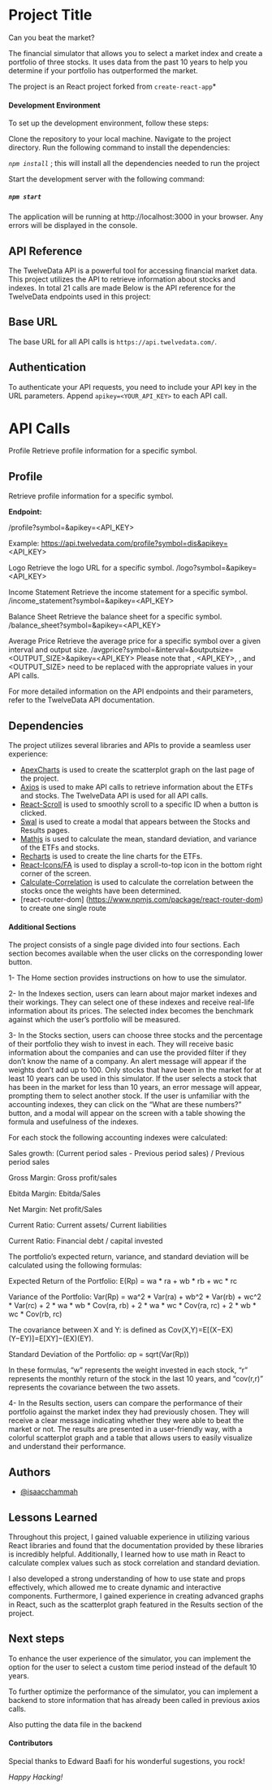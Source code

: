   # Project Title
  
Can you beat the market?

The financial simulator that allows you to select a market index and create a portfolio of three stocks. It uses data from the past 10 years to help you determine if your portfolio has outperformed the market.

The project is an React project forked from `create-react-app`*

#### Development Environment

To set up the development environment, follow these steps:

Clone the repository to your local machine.
Navigate to the project directory.
Run the following command to install the dependencies:

*`npm install`* ; this will install all the dependencies needed to run the project

Start the development server with the following command:
##### *`npm start`*

The application will be running at http://localhost:3000 in your browser. Any errors will be displayed in the console.

## API Reference

The TwelveData API is a powerful tool for accessing financial market data. This project utilizes the API to retrieve information about stocks and indexes. In total 21 calls are made
Below is the API reference for the TwelveData endpoints used in this project:

## Base URL

The base URL for all API calls is `https://api.twelvedata.com/`.

## Authentication

To authenticate your API requests, you need to include your API key in the URL parameters. Append `apikey=<YOUR_API_KEY>` to each API call.

# API Calls

Profile
Retrieve profile information for a specific symbol.

## Profile

Retrieve profile information for a specific symbol.

**Endpoint:**


/profile?symbol=<SYMBOL>&apikey=<API_KEY>

Example:
https://api.twelvedata.com/profile?symbol=dis&apikey=<API_KEY>

Logo
Retrieve the logo URL for a specific symbol.
/logo?symbol=<SYMBOL>&apikey=<API_KEY>

Income Statement
Retrieve the income statement for a specific symbol.
/income_statement?symbol=<SYMBOL>&apikey=<API_KEY>

Balance Sheet
Retrieve the balance sheet for a specific symbol.
/balance_sheet?symbol=<SYMBOL>&apikey=<API_KEY>

Average Price
Retrieve the average price for a specific symbol over a given interval and output size.
/avgprice?symbol=<SYMBOL>&interval=<INTERVAL>&outputsize=<OUTPUT_SIZE>&apikey=<API_KEY>
Please note that <SYMBOL>, <API_KEY>, <INTERVAL>, and <OUTPUT_SIZE> need to be replaced with the appropriate values in your API calls.

For more detailed information on the API endpoints and their parameters, refer to the TwelveData API documentation.

 ## Dependencies

The project utilizes several libraries and APIs to provide a seamless user experience:

- [ApexCharts](https://apexcharts.com/) is used to create the scatterplot graph on the last page of the project.
- [Axios](https://github.com/axios/axios) is used to make API calls to retrieve information about the ETFs and stocks. The TwelveData API is used for all API calls.
- [React-Scroll](https://www.npmjs.com/package/react-scroll) is used to smoothly scroll to a specific ID when a button is clicked.
- [Swal](https://sweetalert2.github.io/) is used to create a modal that appears between the Stocks and Results pages.
- [Mathjs](https://mathjs.org/) is used to calculate the mean, standard deviation, and variance of the ETFs and stocks.
- [Recharts](https://recharts.org/en-US/) is used to create the line charts for the ETFs.
- [React-Icons/FA](https://react-icons.github.io/react-icons/) is used to display a scroll-to-top icon in the bottom right corner of the screen.
- [Calculate-Correlation](https://www.npmjs.com/package/calculate-correlation) is used to calculate the correlation between the stocks once the weights have been determined.
- [react-router-dom] (https://www.npmjs.com/package/react-router-dom) to create one single route


#### Additional Sections

The project consists of a single page divided into four sections. Each section becomes available when the user clicks on the corresponding lower button.

1- The Home section provides instructions on how to use the simulator. 

2- In the Indexes section, users can learn about major market indexes and their workings. They can select one of these indexes and receive real-life information about its prices. The selected index becomes the benchmark against which the user’s portfolio will be measured.

3- In the Stocks section, users can choose three stocks and the percentage of their portfolio they wish to invest in each. They will receive basic information about the companies and can use the provided filter if they don’t know the name of a company. An alert message will appear if the weights don’t add up to 100. Only stocks that have been in the market for at least 10 years can be used in this simulator. If the user selects a stock that has been in the market for less than 10 years, an error message will appear, prompting them to select another stock.  If the user is unfamiliar with the accounting indexes, they can click on the “What are these numbers?” button, and a modal will appear on the screen with a table showing the formula and usefulness of the indexes.

For each stock the following accounting indexes were calculated:

Sales growth: (Current period sales - Previous period sales) / Previous period sales

Gross Margin: Gross profit/sales

Ebitda Margin: Ebitda/Sales

Net Margin: Net profit/Sales

Current Ratio: Current assets/ Current liabilities

Current Ratio: Financial debt / capital invested

The portfolio’s expected return, variance, and standard deviation will be calculated using the following formulas:

Expected Return of the Portfolio:
E(Rp) = wa * ra + wb * rb + wc * rc

Variance of the Portfolio:
Var(Rp) = wa^2 * Var(ra) + wb^2 * Var(rb) + wc^2 * Var(rc) + 2 * wa * wb * Cov(ra, rb) + 2 * wa * wc * Cov(ra, rc) + 2 * wb * wc * Cov(rb, rc)

The covariance between X and Y:
is defined as Cov(X,Y)=E[(X−EX)(Y−EY)]=E[XY]−(EX)(EY).

Standard Deviation of the Portfolio:
σp = sqrt(Var(Rp))

In these formulas, “w” represents the weight invested in each stock, “r” represents the monthly return of the stock in the last 10 years, and “cov(r,r)” represents the covariance between the two assets.

4- In the Results section, users can compare the performance of their portfolio against the market index they had previously chosen. They will receive a clear message indicating whether they were able to beat the market or not. The results are presented in a user-friendly way, with a colorful scatterplot graph and a table that allows users to easily visualize and understand their performance.

## Authors
- [@isaacchammah](https://github.com/isaacchammah/)

## Lessons Learned

Throughout this project, I gained valuable experience in utilizing various React libraries and found that the documentation provided by these libraries is incredibly helpful. Additionally, I learned how to use math in React to calculate complex values such as stock correlation and standard deviation.

I also developed a strong understanding of how to use state and props effectively, which allowed me to create dynamic and interactive components. Furthermore, I gained experience in creating advanced graphs in React, such as the scatterplot graph featured in the Results section of the project.

## Next steps

To enhance the user experience of the simulator, you can implement the option for the user to select a custom time period instead of the default 10 years.

To further optimize the performance of the simulator, you can implement a backend to store information that has already been called in previous axios calls.

Also putting the data file in the backend
#### Contributors


 Special thanks to Edward Baafi for his wonderful sugestions, you rock!


*Happy Hacking!*